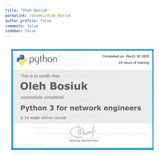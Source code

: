 ```yaml
---
title: "Oleh Bosiuk"
permalink: /alumni/Oleh_Bosiuk
author_profile: false
comments: false
sidebar: false
---
```


<div style="padding: 20px;">
  <img src="https://raw.githubusercontent.com/pyneng/pyneng.github.io/master/alumni/Oleh_Bosiuk.png" alt="Python for network engineers">
</div>

